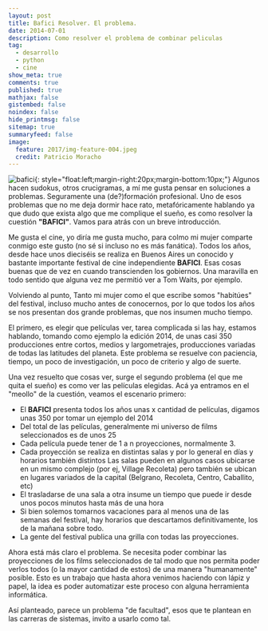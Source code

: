 ```yaml
---
layout: post
title: Bafici Resolver. El problema.
date: 2014-07-01
description: Como resolver el problema de combinar peliculas
tag:
  - desarrollo
  - python
  - cine
show_meta: true
comments: true
published: true
mathjax: false
gistembed: false
noindex: false
hide_printmsg: false
sitemap: true
summaryfeed: false
image:
  feature: 2017/img-feature-004.jpeg
  credit: Patricio Moracho
---
```


![bafici][bafici]{: style="float:left;margin-right:20px;margin-bottom:10px;"}
Algunos hacen sudokus, otros crucigramas, a mí me gusta pensar en soluciones a
problemas. Seguramente una (de?)formación profesional. Uno de esos problemas
que no me deja dormir hace rato, metafóricamente hablando ya que dudo que
exista algo que me complique el sueño, es como resolver la cuestión **"BAFICI"**.
Vamos para atrás con un breve introducción.

Me gusta el cine, yo diría me gusta mucho, para colmo mi mujer comparte conmigo
este gusto (no sé si incluso no es más fanática). Todos los años, desde hace
unos dieciséis se realiza en Buenos Aires un conocido y bastante importante
festival de cine independiente **BAFICI**. Esas cosas buenas que de vez en cuando
transcienden los gobiernos. Una maravilla en todo sentido que alguna vez me
permitió ver a Tom Waits, por ejemplo.

Volviendo al punto, Tanto mi mujer como el que escribe somos "habitúes" del
festival, incluso mucho antes de conocernos, por lo que todos los años se nos
presentan dos grande problemas, que nos insumen mucho tiempo.

El primero, es elegir que películas ver, tarea complicada si las hay, estamos
hablando, tomando como ejemplo la edición 2014, de unas casi 350 producciones
entre cortos, medios y largometrajes, producciones variadas de todas las
latitudes del planeta. Este problema se resuelve con paciencia, tiempo, un poco
de investigación, un poco de criterio y algo de suerte.

Una vez resuelto que cosas ver, surge el segundo problema (el que me quita el
sueño) es como ver las películas elegidas. Acá ya entramos en el "meollo" de la
cuestión, veamos el escenario primero:

* El **BAFICI** presenta todos los años unas x cantidad de películas, digamos unas
  350 por tomar un ejemplo del 2014
* Del total de las películas, generalmente mi universo de films seleccionados 
  es de unos 25
* Cada película puede tener de 1 a n proyecciones, normalmente 3.
* Cada proyección se realiza en distintas salas y por lo general en días y
  horarios también distintos Las salas pueden en algunos casos ubicarse en un 
  mismo complejo (por ej, Village Recoleta) pero también se ubican en lugares 
  variados de la capital (Belgrano, Recoleta, Centro, Caballito, etc) 
* El trasladarse de una sala a otra insume un tiempo que puede ir desde unos 
  pocos minutos hasta más de una hora 
* Si bien solemos tomarnos vacaciones para al menos una de las semanas del 
  festival, hay horarios que descartamos definitivamente, los de la mañana 
  sobre todo.  
* La gente del festival publica una grilla con todas las proyecciones.

Ahora está más claro el problema. Se necesita poder combinar las proyecciones
de los films seleccionados de tal modo que nos permita poder verlos todos (o la
mayor cantidad de estos) de una manera "humanamente" posible. Esto es un
trabajo que hasta ahora venimos haciendo con lápiz y papel, la idea es poder
automatizar este proceso con alguna herramienta informática.

Así planteado, parece un problema "de facultad", esos que te plantean en las
carreras de sistemas, invito a usarlo como tal.  

[bafici]: {{site.baseurl}}/images/2014/bafici_03.jpg

